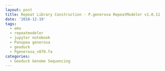 ```yaml
---
layout: post
title: Repeat Library Construction - P.generosa RepeatModeler v1.0.11
date: '2018-12-19'
tags:
  - emu
  - repeatmodeler
  - jupyter notebook
  - Panopea generosa
  - geoduck
  - Pgenerosa_v070.fa
categories:
  - Geoduck Genome Sequencing
---
```

